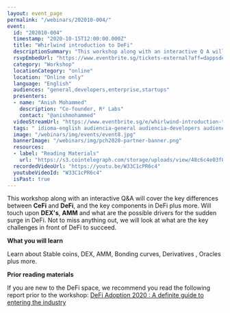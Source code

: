 ```yaml
---
layout: event_page
permalink: "/webinars/202010-004/"
event:
  id: "202010-004"
  timestamp: "2020-10-15T12:00:00.000Z"
  title: "Whirlwind introduction to DeFi"
  descriptionSummary: "This workshop along with an interactive Q A will cover the key differences between CeFi and DeFi , and the key components in DeFi plus more…"
  rsvpEmbedUrl: "https://www.eventbrite.sg/tickets-external?aff=dappsdev&eid=124664062567"
  category: "Workshop"
  locationCategory: "online"
  location: "Online only"
  language: "English"
  audiences: "general,developers,enterprise,startups"
  presenters:
  - name: "Anish Mohammed"
    description: "Co-founder, R² Labs"
    contact: "@anishmohammed"
  videoStreamUrl: "https://www.eventbrite.sg/e/whirlwind-introduction-to-defi-tickets-124664062567"
  tags: " idioma-english audiencia-general audiencia-developers audiencia-enterprise audiencia-startups"
  image: "/webinars/img/events/event8.jpg"
  bannerImage: "/webinars/img/pch2020-partner-banner.png"
  resources:
  - label: "Reading Materials"
    url: "https://s3.cointelegraph.com/storage/uploads/view/48c6c4e03f85bc722d76f88c2676478b.pdf"
  recordedVideoUrl: "https://youtu.be/W33C1cPR6c4"
  youtubeVideoId: "W33C1cPR6c4"
  isPast: true
---
```



This workshop along with an interactive Q&A will cover the key differences between **CeFi** and **DeFi**, and the key components in DeFi plus more.
Will touch upon **DEX's**, **AMM** and what are the possible drivers for the sudden surge in DeFi. Not to miss anything out, we will look at what are the key challenges in front of DeFi to succeed.

**What you will learn**

Learn about Stable coins, DEX, AMM, Bonding curves, Derivatives , Oracles plus more.

**Prior reading materials**

If you are new to the DeFi space, we recommend you read the following report prior to the workshop: [DeFi Adoption 2020 : A definite guide to entering the industry](https://s3.cointelegraph.com/storage/uploads/view/48c6c4e03f85bc722d76f88c2676478b.pdf)

